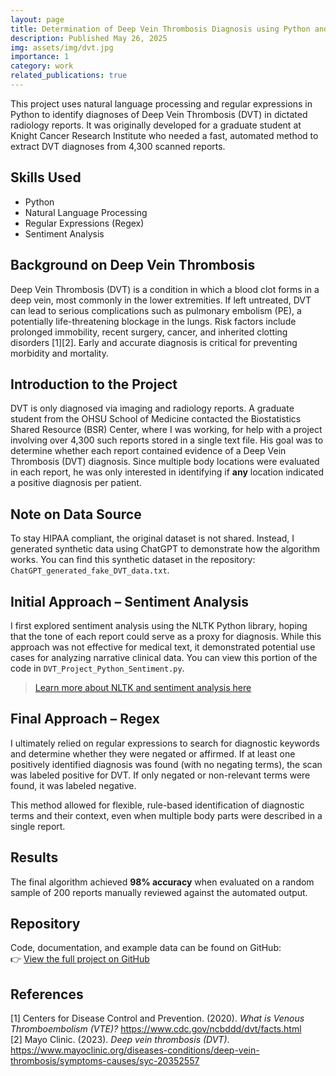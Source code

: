 ```yaml
---
layout: page
title: Determination of Deep Vein Thrombosis Diagnosis using Python and Natural Language Processing
description: Published May 26, 2025
img: assets/img/dvt.jpg 
importance: 1
category: work
related_publications: true
---
```


This project uses natural language processing and regular expressions in Python to identify diagnoses of Deep Vein Thrombosis (DVT) in dictated radiology reports. It was originally developed for a graduate student at Knight Cancer Research Institute who needed a fast, automated method to extract DVT diagnoses from 4,300 scanned reports.

## Skills Used
- Python  
- Natural Language Processing  
- Regular Expressions (Regex)  
- Sentiment Analysis  

## Background on Deep Vein Thrombosis
Deep Vein Thrombosis (DVT) is a condition in which a blood clot forms in a deep vein, most commonly in the lower extremities. If left untreated, DVT can lead to serious complications such as pulmonary embolism (PE), a potentially life-threatening blockage in the lungs. Risk factors include prolonged immobility, recent surgery, cancer, and inherited clotting disorders [1][2]. Early and accurate diagnosis is critical for preventing morbidity and mortality.

## Introduction to the Project
DVT is only diagnosed via imaging and radiology reports. A graduate student from the OHSU School of Medicine contacted the Biostatistics Shared Resource (BSR) Center, where I was working, for help with a project involving over 4,300 such reports stored in a single text file. His goal was to determine whether each report contained evidence of a Deep Vein Thrombosis (DVT) diagnosis. Since multiple body locations were evaluated in each report, he was only interested in identifying if **any** location indicated a positive diagnosis per patient.

## Note on Data Source
To stay HIPAA compliant, the original dataset is not shared. Instead, I generated synthetic data using ChatGPT to demonstrate how the algorithm works. You can find this synthetic dataset in the repository: `ChatGPT_generated_fake_DVT_data.txt`.

## Initial Approach – Sentiment Analysis
I first explored sentiment analysis using the NLTK Python library, hoping that the tone of each report could serve as a proxy for diagnosis. While this approach was not effective for medical text, it demonstrated potential use cases for analyzing narrative clinical data. You can view this portion of the code in `DVT_Project_Python_Sentiment.py`.

> [Learn more about NLTK and sentiment analysis here](https://www.datacamp.com/tutorial/text-analytics-beginners-nltk)

## Final Approach – Regex
I ultimately relied on regular expressions to search for diagnostic keywords and determine whether they were negated or affirmed. If at least one positively identified diagnosis was found (with no negating terms), the scan was labeled positive for DVT. If only negated or non-relevant terms were found, it was labeled negative.

This method allowed for flexible, rule-based identification of diagnostic terms and their context, even when multiple body parts were described in a single report.

## Results
The final algorithm achieved **98% accuracy** when evaluated on a random sample of 200 reports manually reviewed against the automated output.

## Repository
Code, documentation, and example data can be found on GitHub:  
👉 [View the full project on GitHub](https://github.com/shvaf/DVT_Analysis/tree/main)


## References 
[1] Centers for Disease Control and Prevention. (2020). *What is Venous Thromboembolism (VTE)?* https://www.cdc.gov/ncbddd/dvt/facts.html  
[2] Mayo Clinic. (2023). *Deep vein thrombosis (DVT)*. https://www.mayoclinic.org/diseases-conditions/deep-vein-thrombosis/symptoms-causes/syc-20352557  

